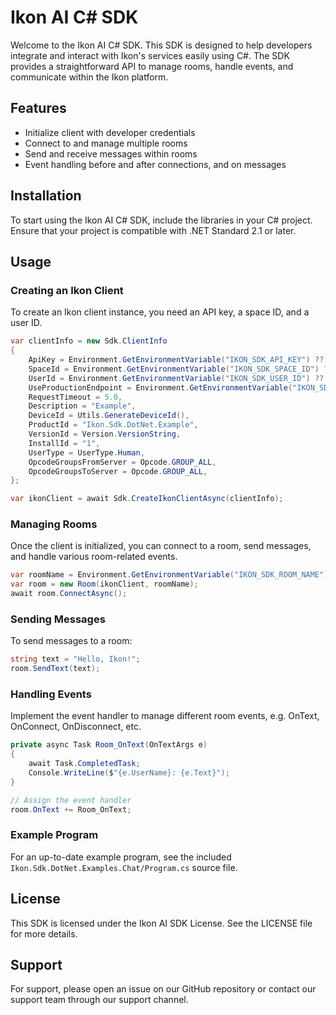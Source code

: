 
# Ikon AI C# SDK

Welcome to the Ikon AI C# SDK. This SDK is designed to help developers integrate and interact with Ikon's services easily using C#.
The SDK provides a straightforward API to manage rooms, handle events, and communicate within the Ikon platform.

## Features

- Initialize client with developer credentials
- Connect to and manage multiple rooms
- Send and receive messages within rooms
- Event handling before and after connections, and on messages

## Installation

To start using the Ikon AI C# SDK, include the libraries in your C# project. Ensure that your project is compatible with .NET Standard 2.1 or later.

## Usage

### Creating an Ikon Client

To create an Ikon client instance, you need an API key, a space ID, and a user ID.

```csharp
var clientInfo = new Sdk.ClientInfo
{
    ApiKey = Environment.GetEnvironmentVariable("IKON_SDK_API_KEY") ?? throw new Exception("API key is missing. Please set the 'IKON_SDK_API_KEY' environment variable."),
    SpaceId = Environment.GetEnvironmentVariable("IKON_SDK_SPACE_ID") ?? "<<SET_SPACE_ID_HERE>>",
    UserId = Environment.GetEnvironmentVariable("IKON_SDK_USER_ID") ?? "<<SET_USER_ID_HERE>>",
    UseProductionEndpoint = Environment.GetEnvironmentVariable("IKON_SDK_USE_PROD_ENDPOINT")?.Trim().Equals("true", StringComparison.InvariantCultureIgnoreCase) ?? true,
    RequestTimeout = 5.0,
    Description = "Example",
    DeviceId = Utils.GenerateDeviceId(),
    ProductId = "Ikon.Sdk.DotNet.Example",
    VersionId = Version.VersionString,
    InstallId = "1",
    UserType = UserType.Human,
    OpcodeGroupsFromServer = Opcode.GROUP_ALL,
    OpcodeGroupsToServer = Opcode.GROUP_ALL,
};

var ikonClient = await Sdk.CreateIkonClientAsync(clientInfo);
```

### Managing Rooms

Once the client is initialized, you can connect to a room, send messages, and handle various room-related events.

```csharp
var roomName = Environment.GetEnvironmentVariable("IKON_SDK_ROOM_NAME") ?? "<<SET_ROOM_NAME_HERE>>";
var room = new Room(ikonClient, roomName);
await room.ConnectAsync();
```

### Sending Messages

To send messages to a room:

```csharp
string text = "Hello, Ikon!";
room.SendText(text);
```

### Handling Events

Implement the event handler to manage different room events, e.g. OnText, OnConnect, OnDisconnect, etc.

```csharp
private async Task Room_OnText(OnTextArgs e)
{
    await Task.CompletedTask;
    Console.WriteLine($"{e.UserName}: {e.Text}");
}

// Assign the event handler
room.OnText += Room_OnText;
```

### Example Program

For an up-to-date example program, see the included `Ikon.Sdk.DotNet.Examples.Chat/Program.cs` source file.

## License

This SDK is licensed under the Ikon AI SDK License. See the LICENSE file for more details.

## Support

For support, please open an issue on our GitHub repository or contact our support team through our support channel.

